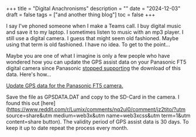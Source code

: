 +++
title = "Digital Anachronisms"
description = ""
date = "2024-12-03"
draft = false
tags = ["and another thing blog"]
toc = false
+++

I say I've phoned someone when I make a Teams call. I buy digital music and save it to my laptop. I sometimes listen to music with an mp3 player. I still use a digital camera. I guess that might seem old fashioned. Maybe using that term is old fashioned. I have no idea. To get to the point...

Maybe you are one of what I imagine is only a few people who have wondered how you can update the GPS assist data on your Panasonic FT5 digital camera since Panasonic [stopped supporting](https://av.jpn.support.panasonic.com/support/global/cs/dsc/download/gpsassist/index1.html) the download of this data.  Here's how... 

 [Update GPS data for the Panasonic FT5 camera.](http://control.d-imaging.sony.co.jp/GPS/assistme.dat)

Save the file as GPSDATA.DAT and copy to the SD-Card in the camera. I found this out [here](https://www.reddit.com/r/Lumix/comments/nq2ul0/comment/jz2tito/?utm source=share&utm medium=web3x&utm name=web3xcss&utm term=1&utm content=share button). The validity period of GPS assist data is 30 days. To keep it up to date repeat the process every month.